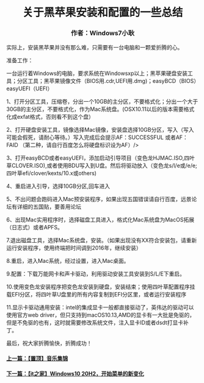 <html>
<head>
</head>
<body>
      <div style="width:100%;margin:0 auto">
          <p><h1><center>关于黑苹果安装和配置的一些总结</center></h1></p>
      <p><h3><center>作者：Windows7小耿</center></h3></p>
          <p>实际上，安装黑苹果并没有那么难，只需要有一台电脑和一颗爱折腾的心。</p>
          <p>准备工作：</p> 
          <p>一台运行着Windows的电脑，要求系统在Windowsxp以上；黑苹果硬盘安装工具；分区工具；黑苹果镜像文件（BIOS用.cdr,UEFI用.dmg)；easyBCD（BIOS）easyUEFI（UEFI）</p>
     <p>1、打开分区工具，压缩卷，分出一个10GB的主分区，不要格式化；分出一个大于30GB的主分区，不要格式化，作为Mac系统盘。(OSX10.11以后的版本需要格式化成exfat格式，否则看不到这个盘）</p>
       <p>2、打开硬盘安装工具，镜像选择Mac镜像，安装盘选择10GB分区，写入（写入可能会假死，请耐心等待。）写入完成后会提示AF：SUCCESSFUL 或者AF：FAID （第二种，请自行百度怎么将硬盘标识设为AF）/>
  <p>3、打开easyBCD或者easyUEFI，添加启动引导项目（变色龙HJMAC.ISO,四叶草CLOVER.ISO),或者使用BDU写入到U盘。然后将驱动放入（变色龙s/l/e或/e/e;四叶草efi/clover/kexts/10.x或others)</p>
  <p>4、重启进入引导，选择10GB分区,回车进入<p>
  <p>5、不出问题会跑码进入Mac预安装程序，如果出现五国错误请自行百度，远景论坛有详细的五国贴，要善用论坛<p>
  <p>6、出现Mac实用程序时，选择磁盘工具进入，格式化Mac系统盘为MacOS拓展（日志式）或者APFS。</p>
  <p>7.退出磁盘工具，选择Mac系统盘，安装。（如果出现没有XX符合安装包，请重新运行安装程序，使用终端把时间调到2016年，继续安装）</P>
  <p>8.重启，进入Mac系统，经过设置，进入Mac桌面。</p>
  <p>9.配置：下载万能网卡和声卡驱动，利用驱动安装工具安装到S/L/E下重启。</p>
  <p>10.使用变色龙安装程序把变色龙安装到硬盘，安装结束；使用四叶草配置程序挂载EFI分区，将四叶草U盘里的所有内容复制到EFI分区里，或者运行安装程序</p>
  <p>11.显示卡驱动通用安装：intel的集成显卡一般都直接驱动了，英伟达的驱动可以使用官方web driver，但只支持到macOS10.13,AMD的显卡有一大批是免驱的，但是不免驱的也有，这时就需要修改系统文件，注入显卡ID或者dsdt打显卡补丁。</p>
  <p>最后，祝大家折腾愉快，折腾成功！</p>
      <p><h4><a href="1.html">上一篇：【置顶】音乐集锦</a></H4></p>
 <p><h4><a href="3.html">下一篇：【it之家】Windows10 20H2，开始菜单的新变化</a></H4></p>
  </div>
 </body>
</html>
